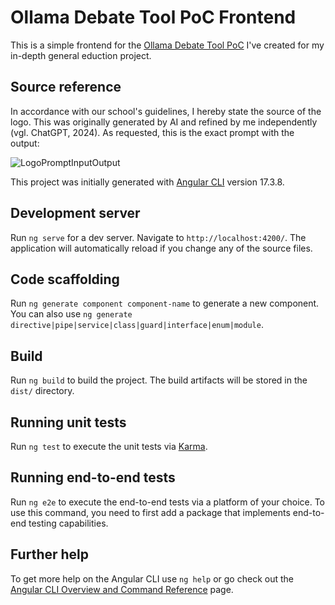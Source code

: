 # Ollama Debate Tool PoC Frontend

This is a simple frontend for the [Ollama Debate Tool PoC](https://github.com/jzelAdmin2006/ollama-debate-PoC) I've created for my in-depth general eduction project.

## Source reference

In accordance with our school's guidelines, I hereby state the source of the logo. This was originally generated by AI and refined by me independently (vgl. ChatGPT, 2024). As requested, this is the exact prompt with the output:

![LogoPromptInputOutput](https://github.com/user-attachments/assets/ae911afe-37e8-4340-8e67-87eee621fb97)

This project was initially generated with [Angular CLI](https://github.com/angular/angular-cli) version 17.3.8.

## Development server

Run `ng serve` for a dev server. Navigate to `http://localhost:4200/`. The application will automatically reload if you change any of the source files.

## Code scaffolding

Run `ng generate component component-name` to generate a new component. You can also use `ng generate directive|pipe|service|class|guard|interface|enum|module`.

## Build

Run `ng build` to build the project. The build artifacts will be stored in the `dist/` directory.

## Running unit tests

Run `ng test` to execute the unit tests via [Karma](https://karma-runner.github.io).

## Running end-to-end tests

Run `ng e2e` to execute the end-to-end tests via a platform of your choice. To use this command, you need to first add a package that implements end-to-end testing capabilities.

## Further help

To get more help on the Angular CLI use `ng help` or go check out the [Angular CLI Overview and Command Reference](https://angular.io/cli) page.
